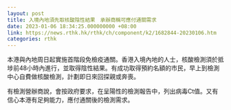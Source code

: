 ```yaml
---
layout: post
title: 入境內地須先取核酸陰性結果　承辦商稱可應付通關需求
date: 2023-01-06 18:34:25.000000000 +08:00
link: https://news.rthk.hk/rthk/ch/component/k2/1682844-20230106.htm
categories: rthk
---
```


本港與內地周日起實施首階段免檢疫通關。香港入境內地的人士，核酸檢測須於抵埗前48小時內進行，並取得陰性結果。有成功取得預約名額的市民，早上到檢測中心自費做核酸檢測，計劃即日來回探親或奔喪。

有檢測營辦商說，會按政府要求，在呈陽性的檢測報告中，列出病毒Ct值。又有信心本港有足夠能力，應付通關後的檢測需求。
